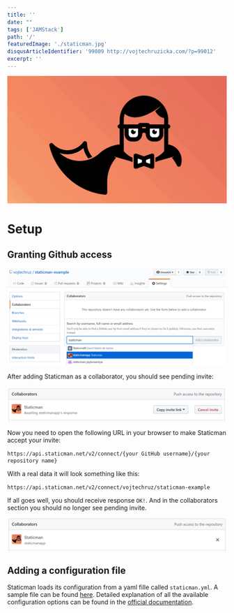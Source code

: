```yaml
---
title: ''
date: ""
tags: ['JAMStack']
path: '/'
featuredImage: './staticman.jpg'
disqusArticleIdentifier: '99009 http://vojtechruzicka.com/?p=99012'
excerpt: ''
---
```


![Staticman](./staticman.jpg)

# Setup

## Granting Github access

![Staticman Collaborators Setup](./stticman-collaborators.jpg)

After adding Staticman as a collaborator, you should see pending invite:

![Staticman Invite Pending](./staticman-collaborators-2.jpg)

Now you need to open the following URL in your browser to make Staticman accept your invite:

```
https://api.staticman.net/v2/connect/{your GitHub username}/{your repository name}
```

With a real data it will look something like this:

```
https://api.staticman.net/v2/connect/vojtechruz/staticman-example
```

If all goes well, you should receive response `OK!`. And in the collaborators section you should no longer see pending invite.

![Staticman Collaboraters Invite Accepted](./staticman-collaborators-3.jpg)

## Adding a configuration file
Staticman loads its configuration from a yaml fille called `staticman.yml`. A sample file can be found [here](https://github.com/eduardoboucas/staticman/blob/master/staticman.sample.yml). Detailed explanation of all the available configuration options can be found in the [official documentation](https://staticman.net/docs/configuration).